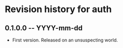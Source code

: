 # Revision history for auth

## 0.1.0.0 -- YYYY-mm-dd

* First version. Released on an unsuspecting world.
